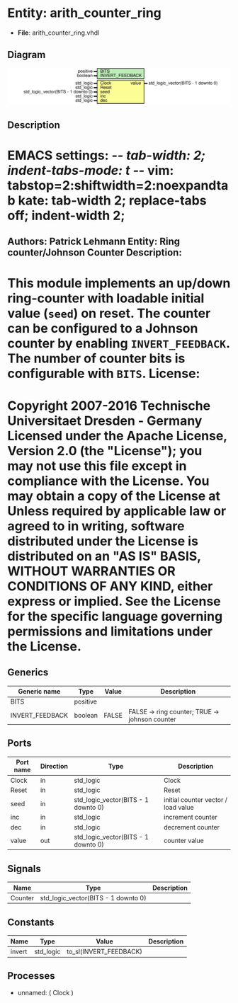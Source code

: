 # Entity: arith_counter_ring

- **File**: arith_counter_ring.vhdl
## Diagram

![Diagram](arith_counter_ring.svg "Diagram")
## Description

EMACS settings: -*-  tab-width: 2; indent-tabs-mode: t -*-
vim: tabstop=2:shiftwidth=2:noexpandtab
kate: tab-width 2; replace-tabs off; indent-width 2;
=============================================================================
Authors:				 	Patrick Lehmann
Entity:				 	Ring counter/Johnson Counter
Description:
-------------------------------------
This module implements an up/down ring-counter with loadable initial value
(``seed``) on reset. The counter can be configured to a Johnson counter by
enabling ``INVERT_FEEDBACK``. The number of counter bits is configurable with
``BITS``.
License:
=============================================================================
Copyright 2007-2016 Technische Universitaet Dresden - Germany
Licensed under the Apache License, Version 2.0 (the "License");
you may not use this file except in compliance with the License.
You may obtain a copy of the License at
Unless required by applicable law or agreed to in writing, software
distributed under the License is distributed on an "AS IS" BASIS,
WITHOUT WARRANTIES OR CONDITIONS OF ANY KIND, either express or implied.
See the License for the specific language governing permissions and
limitations under the License.
=============================================================================
## Generics

| Generic name    | Type     | Value | Description                                     |
| --------------- | -------- | ----- | ----------------------------------------------- |
| BITS            | positive |       |                                                 |
| INVERT_FEEDBACK | boolean  | FALSE | FALSE -> ring counter;		TRUE -> johnson counter |
## Ports

| Port name | Direction | Type                                | Description                         |
| --------- | --------- | ----------------------------------- | ----------------------------------- |
| Clock     | in        | std_logic                           | Clock                               |
| Reset     | in        | std_logic                           | Reset                               |
| seed      | in        | std_logic_vector(BITS - 1 downto 0) | initial counter vector / load value |
| inc       | in        | std_logic                           | increment counter                   |
| dec       | in        | std_logic                           | decrement counter                   |
| value     | out       | std_logic_vector(BITS - 1 downto 0) | counter value                       |
## Signals

| Name    | Type                                | Description |
| ------- | ----------------------------------- | ----------- |
| Counter | std_logic_vector(BITS - 1 downto 0) |             |
## Constants

| Name   | Type      | Value                   | Description |
| ------ | --------- | ----------------------- | ----------- |
| invert | std_logic |  to_sl(INVERT_FEEDBACK) |             |
## Processes
- unnamed: ( Clock )
